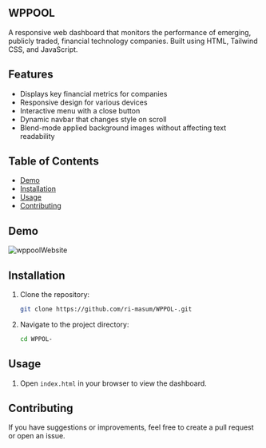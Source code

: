 ## WPPOOL 
A responsive web dashboard that monitors the performance of emerging, publicly traded, financial technology companies. Built using HTML, Tailwind CSS, and JavaScript.

## Features

- Displays key financial metrics for companies
- Responsive design for various devices
- Interactive menu with a close button
- Dynamic navbar that changes style on scroll
- Blend-mode applied background images without affecting text readability

## Table of Contents

- [Demo](#demo)
- [Installation](#installation)
- [Usage](#usage)
- [Contributing](#contributing)
                    
  

## Demo

![wppoolWebsite](https://github.com/ri-masum/WPPOL-/assets/87141320/d664a984-8b54-496b-9992-c3f199fa9f7d)

## Installation

1. Clone the repository:
    ```bash
    git clone https://github.com/ri-masum/WPPOL-.git                                                                                                                        
    ```
2. Navigate to the project directory:
    ```bash
    cd WPPOL-
    ```

## Usage

1. Open `index.html` in your browser to view the dashboard.

## Contributing                    
  
If you have suggestions or improvements, feel free to create a pull request or open an issue.
